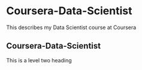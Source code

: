 # Coursera-Data-Scientist
This describes my Data Scientist course at Coursera

## Coursera-Data-Scientist
This is a level two heading
